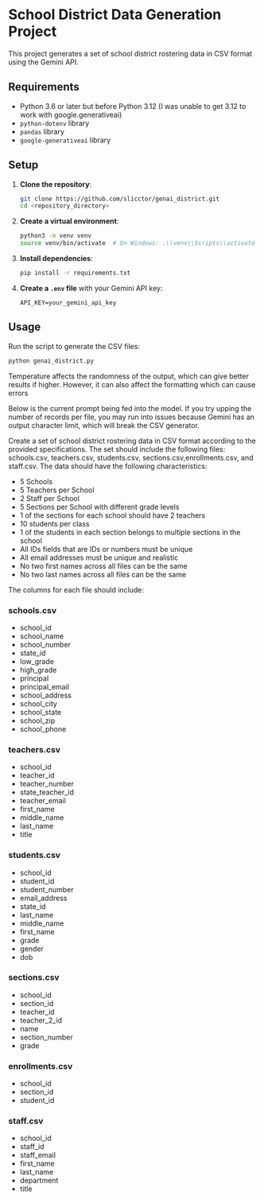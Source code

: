 # School District Data Generation Project

This project generates a set of school district rostering data in CSV format using the Gemini API.

## Requirements

- Python 3.6 or later but before Python 3.12 (I was unable to get 3.12 to work with google.generativeai)
- `python-dotenv` library
- `pandas` library
- `google-generativeai` library

## Setup

1. **Clone the repository**:
    ```sh
    git clone https://github.com/slicctor/genai_district.git
    cd <repository_directory>
    ```

2. **Create a virtual environment**:
    ```sh
    python3 -m venv venv
    source venv/bin/activate  # On Windows: .\\venv\\Scripts\\activate
    ```

3. **Install dependencies**:
    ```sh
    pip install -r requirements.txt
    ```

4. **Create a `.env` file** with your Gemini API key:
    ```env
    API_KEY=your_gemini_api_key
    ```

## Usage

Run the script to generate the CSV files:

```sh
python genai_district.py
```

Temperature affects the randomness of the output, which can give better results if higher. However, it can also affect the formatting which can cause errors

Below is the current prompt being fed into the model. If you try upping the number of records per file, you may run into issues because Gemini has an output character limit, which will break the CSV generator.

Create a set of school district rostering data in CSV format according to the provided specifications. The set should include the following files: schools.csv, teachers.csv, students.csv, sections.csv,enrollments.csv, and staff.csv. The data should have the following characteristics:
- 5 Schools
- 5 Teachers per School
- 2 Staff per School
- 5 Sections per School with different grade levels
- 1 of the sections for each school should have 2 teachers
- 10 students per class
- 1 of the students in each section belongs to multiple sections in the school
- All IDs fields that are IDs or numbers must be unique
- All email addresses must be unique and realistic
- No two first names across all files can be the same
- No two last names across all files can be the same

The columns for each file should include:

### schools.csv
- school_id
- school_name
- school_number
- state_id
- low_grade
- high_grade
- principal
- principal_email
- school_address
- school_city
- school_state
- school_zip
- school_phone

### teachers.csv
- school_id
- teacher_id
- teacher_number
- state_teacher_id
- teacher_email
- first_name
- middle_name
- last_name
- title

### students.csv
- school_id
- student_id
- student_number
- email_address
- state_id
- last_name
- middle_name
- first_name
- grade
- gender
- dob

### sections.csv
- school_id
- section_id
- teacher_id
- teacher_2_id
- name
- section_number
- grade

### enrollments.csv
- school_id
- section_id
- student_id

### staff.csv
- school_id
- staff_id
- staff_email
- first_name
- last_name
- department
- title